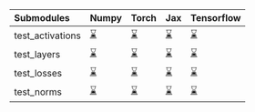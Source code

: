 | Submodules       | Numpy                                                                                                                           | Torch                                                                                                                           | Jax                                                                                                                             | Tensorflow                                                                                                                      |
|:-----------------|:--------------------------------------------------------------------------------------------------------------------------------|:--------------------------------------------------------------------------------------------------------------------------------|:--------------------------------------------------------------------------------------------------------------------------------|:--------------------------------------------------------------------------------------------------------------------------------|
| test_activations | <a href="https://github.com/unifyai/ivy/runs/7841480922?check_suite_focus=true" rel="noopener noreferrer" target="_blank">⌛</a> | <a href="https://github.com/unifyai/ivy/runs/7841481883?check_suite_focus=true" rel="noopener noreferrer" target="_blank">⌛</a> | <a href="https://github.com/unifyai/ivy/runs/7841482559?check_suite_focus=true" rel="noopener noreferrer" target="_blank">⌛</a> | <a href="https://github.com/unifyai/ivy/runs/7841483167?check_suite_focus=true" rel="noopener noreferrer" target="_blank">⌛</a> |
| test_layers      | <a href="https://github.com/unifyai/ivy/runs/7841481204?check_suite_focus=true" rel="noopener noreferrer" target="_blank">⌛</a> | <a href="https://github.com/unifyai/ivy/runs/7841482103?check_suite_focus=true" rel="noopener noreferrer" target="_blank">⌛</a> | <a href="https://github.com/unifyai/ivy/runs/7841482747?check_suite_focus=true" rel="noopener noreferrer" target="_blank">⌛</a> | <a href="https://github.com/unifyai/ivy/runs/7841483321?check_suite_focus=true" rel="noopener noreferrer" target="_blank">⌛</a> |
| test_losses      | <a href="https://github.com/unifyai/ivy/runs/7841481482?check_suite_focus=true" rel="noopener noreferrer" target="_blank">⌛</a> | <a href="https://github.com/unifyai/ivy/runs/7841482263?check_suite_focus=true" rel="noopener noreferrer" target="_blank">⌛</a> | <a href="https://github.com/unifyai/ivy/runs/7841482858?check_suite_focus=true" rel="noopener noreferrer" target="_blank">⌛</a> | <a href="https://github.com/unifyai/ivy/runs/7841483485?check_suite_focus=true" rel="noopener noreferrer" target="_blank">⌛</a> |
| test_norms       | <a href="https://github.com/unifyai/ivy/runs/7841481663?check_suite_focus=true" rel="noopener noreferrer" target="_blank">⌛</a> | <a href="https://github.com/unifyai/ivy/runs/7841482423?check_suite_focus=true" rel="noopener noreferrer" target="_blank">⌛</a> | <a href="https://github.com/unifyai/ivy/runs/7841483015?check_suite_focus=true" rel="noopener noreferrer" target="_blank">⌛</a> | <a href="https://github.com/unifyai/ivy/runs/7841483728?check_suite_focus=true" rel="noopener noreferrer" target="_blank">⌛</a> |